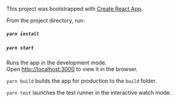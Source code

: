 This project was bootstrapped with [Create React App](https://github.com/facebookincubator/create-react-app).

From the project directory, run:
##### `yarn install`
##### `yarn start`

Runs the app in the development mode.<br>
Open [http://localhost:3000](http://localhost:3000) to view it in the browser.

`yarn build` builds the app for production to the `build` folder.<br>

`yarn test` launches the test runner in the interactive watch mode.<br>
